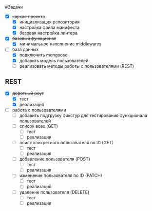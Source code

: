 #Задачи
- [X] ~~каркас проекта~~
  - [X] инициализация репозитория
  - [X] настройка файла манифеста
  - [X] базовая настройка линтера
- [X] ~~базовый функционал~~
  - [X] минимальное наполнение middlewares
- [ ] база данных
  - [X] подключить mongoose
  - [X] добавить модель пользователей
  - [ ] реализовать методы работы с пользователями (REST)

## REST
- [X] ~~дефотный роут~~
  - [X] тест
  - [X] реализация
- [ ] работа с пользователями
  - [ ] добавить подгрузку фикстур для тестирования функционала пользователей
  - [ ] список всех (GET)
    - [ ] тест
    - [ ] реализация
  - [ ] поиск конкретного пользователя по ID (GET)
    - [ ] тест
    - [ ] реализация
  - [ ] добавление пользователя (POST)
    - [ ] тест
    - [ ] реализация
  - [ ] изменение пользователя по ID (PATCH)
    - [ ] тест
    - [ ] реализация
  - [ ] удаление пользователя (DELETE)
    - [ ] тест
    - [ ] реализация
